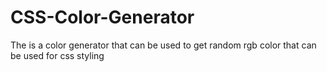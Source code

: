 # CSS-Color-Generator
The is a color generator that can be used to get random  rgb color that can be used for css styling 
